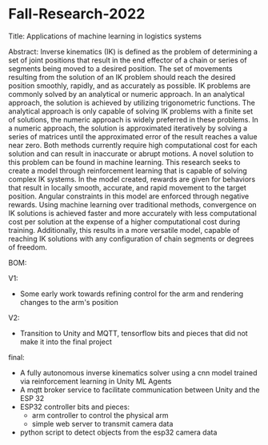 # Fall-Research-2022
 
 Title: Applications of machine learning in logistics systems

Abstract:
Inverse kinematics (IK) is defined as the problem of determining a set of joint positions that result in the end effector of a chain or series of segments being moved to a desired position. The set of movements resulting from the solution of an IK problem should reach the desired position smoothly, rapidly, and as accurately as possible. IK problems are commonly solved by an analytical or numeric approach. In an analytical approach, the solution is achieved by utilizing trigonometric functions. The analytical approach is only capable of solving IK problems with a finite set of solutions, the numeric approach is widely preferred in these problems. In a numeric approach, the solution is approximated iteratively by solving a series of matrices until the approximated error of the result reaches a value near zero. Both methods currently require high computational cost for each solution and can result in inaccurate or abrupt motions. A novel solution to this problem can be found in machine learning. This research seeks to create a model through reinforcement learning that is capable of solving complex IK systems. In the model created, rewards are given for behaviors that result in locally smooth, accurate, and rapid movement to the target position. Angular constraints in this model are enforced through negative rewards. Using machine learning over traditional methods, convergence on IK solutions is achieved faster and more accurately with less computational cost per solution at the expense of a higher computational cost during training. Additionally, this results in a more versatile model, capable of reaching IK solutions with any configuration of chain segments or degrees of freedom.

BOM:

 V1: 
  - Some early work towards refining control for the arm and rendering changes to the arm's position

 V2:
  - Transition to Unity and MQTT, tensorflow bits and pieces that did not make it into the final project

 final:
  - A fully autonomous inverse kinematics solver using a cnn model trained via reinforcement learning in Unity ML Agents
  - A mqtt broker service to facilitate communication between Unity and the ESP 32
  - ESP32 controller bits and pieces:
    - arm controller to control the physical arm
    - simple web server to transmit camera data
  - python script to detect objects from the esp32 camera data
